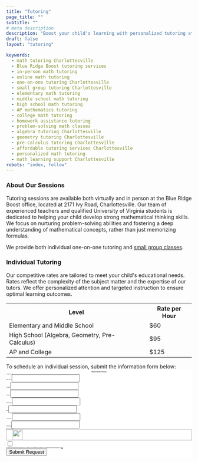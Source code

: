 ```yaml
---
title: "Tutoring"
page_title: ""
subtitle: ""
# meta description
description: "Boost your child's learning with personalized tutoring at Blue Ridge Boost in Charlottesville, VA! Offering one-on-one and small group sessions in math, coding, and robotics for all levels. Virtual and in-person options available. Enroll now!"
draft: false
layout: "tutoring"

keywords:
  - math tutoring Charlottesville
  - Blue Ridge Boost tutoring services
  - in-person math tutoring
  - online math tutoring
  - one-on-one tutoring Charlottesville
  - small group tutoring Charlottesville
  - elementary math tutoring
  - middle school math tutoring
  - high school math tutoring
  - AP mathematics tutoring
  - college math tutoring
  - homework assistance tutoring
  - problem-solving math classes
  - algebra tutoring Charlottesville
  - geometry tutoring Charlottesville
  - pre-calculus tutoring Charlottesville
  - affordable tutoring services Charlottesville
  - personalized math tutoring
  - math learning support Charlottesville
robots: "index, follow"
---
```


<div class="container">
    <h3>About Our Sessions</h3>
    <p>Tutoring sessions are available both virtually and in person at the Blue Ridge Boost office, 
        located at 2171 Ivy Road, Charlottesville. Our team of experienced teachers and qualified 
        University of Virginia students is dedicated to helping your child develop strong mathematical 
        thinking skills. We focus on nurturing problem-solving abilities and fostering a deep understanding 
        of mathematical concepts, rather than just memorizing formulas.</p>
    <p>
    We provide both individual one-on-one tutoring and <a href="#group-classes">small group classes</a>.
    </p>
    <h3>Individual Tutoring</h3>
    <p>Our competitive rates are tailored to meet your child's educational needs. Rates reflect the complexity 
        of the subject matter and the expertise of our tutors. We offer personalized attention and targeted 
        instruction to ensure optimal learning outcomes.</p>
    <table class="pricing-table">
        <tr>
            <th>Level</th>
            <th>Rate per Hour</th>
        </tr>
        <tr>
            <td data-label="Level">Elementary and Middle School</td>
            <td data-label="Rate per Hour">$60</td>
        </tr>
        <tr>
            <td data-label="Level">High School (Algebra, Geometry, Pre-Calculus)&nbsp;&nbsp;</td>
            <td data-label="Rate per Hour">$95</td>
        </tr>
        <tr>
            <td data-label="Level">AP and College</td>
            <td data-label="Rate per Hour">$125</td>
        </tr>
    </table>
    To schedule an individual session, submit the information form below:
    <div style="font-size: +2; display: flex; justify-content: center;">
    <div id="mc_embed_shell">
        <link href="//cdn-images.mailchimp.com/embedcode/classic-061523.css" rel="stylesheet" type="text/css">
        <style type="text/css">
            #mc_embed_signup{background:#fff; false;clear:left; font:Helvetica,Arial,sans-serif; width: 600px;}
            /* Add your own Mailchimp form style overrides in your site stylesheet or in this style block.
              We recommend moving this block and the preceding CSS link to the HEAD of your HTML file. */   
        </style>
    </div>
    <div id="mc_embed_shell">
        <link href="//cdn-images.mailchimp.com/embedcode/classic-061523.css" rel="stylesheet" type="text/css">
        <style type="text/css">
          #mc_embed_signup{background:#fff; false;clear:left; font:Helvetica,Arial,sans-serif; width: 600px;}
        /* Add your own Mailchimp form style overrides in your site stylesheet or in this style block.
           We recommend moving this block and the preceding CSS link to the HEAD of your HTML file. */
        </style>
    </div>
    <div id="mc_embed_signup">
        <form action="https://blueridgeboost.us18.list-manage.com/subscribe/post?u=a3e5cd8bfd87915fee9250407&amp;id=5ed4f8f1b7&amp;f_id=00b4c6e0f0" method="post" id="mc-embedded-subscribe-form" name="mc-embedded-subscribe-form" class="validate" target="_blank">
            <div id="mc_embed_signup_scroll"><center><h2>Request Individual Tutoring</h2></center>
                <div class="indicates-required"><span class="asterisk">*</span> indicates required</div>
                <div class="mc-field-group"><label for="mce-EMAIL">Email Address <span class="asterisk">*</span></label><input type="email" name="EMAIL" class="required email" id="mce-EMAIL" required="" value=""></div><div class="mc-field-group"><label for="mce-FNAME">First Name </label><input type="text" name="FNAME" class=" text" id="mce-FNAME" value=""></div><div class="mc-field-group"><label for="mce-LNAME">Last Name </label><input type="text" name="LNAME" class=" text" id="mce-LNAME" value=""></div><div class="mc-field-group"><label for="mce-MMERGE10">Student's Name </label><input type="text" name="MMERGE10" class=" text" id="mce-MMERGE10" value=""></div><div class="mc-field-group"><label for="mce-MMERGE9">Grade </label><input type="number" name="MMERGE9" class=" number" id="mce-MMERGE9" value=""></div><div class="mc-field-group"><label for="mce-MMERGE7">Tutoring Subject </label><input type="text" name="MMERGE7" class=" text" id="mce-MMERGE7" value=""></div><div class="mc-field-group"><label for="mce-MMERGE8">Tutoring Goals </label><input type="text" name="MMERGE8" class=" text" id="mce-MMERGE8" value=""></div>
                <div class="mc-field-group"><label for="mce-SMSPHONE">SMS Phone Number </label><div class="" style="display: flex; border: 1px solid rgb(171, 176, 178);"><div style="display: flex;"><span style="padding-left: 16px; padding-right: 4px; align-self: center;"><div style="display: flex; align-content: flex-start; align-items: center; gap: 10px;"><img src="https://digitalasset.intuit.com/render/content/dam/intuit/mc-fe/en_us/images/forms-landing-pages/smsphone/flag-us.svg" alt="Country Code" width="28" height="28"></div></span></div><input type="text" name="SMSPHONE" class="REQ_CSS" id="mce-SMSPHONE" value="" style="border: none;"></div><div class="mc-sms-phone-group"><div><input type="checkbox" name="mc-SMSPHONE-ack" id="mc-SMSPHONE-ack" value="true"></div><div class="small-meta">By providing your phone number and checking the box, you agree to receive notifications and customer service communications from Blue Ridge Boost. See <a href="http://eepurl.com/iQSA6k" target="_blank">Terms</a>.</div></div></div>
            <div id="mce-responses" class="clear">
                <div class="response" id="mce-error-response" style="display: none;"></div>
                <div class="response" id="mce-success-response" style="display: none;"></div>
            </div><div aria-hidden="true" style="position: absolute; left: -5000px;"><input type="text" name="b_a3e5cd8bfd87915fee9250407_5ed4f8f1b7" tabindex="-1" value=""></div><div class="clear"><input type="submit" name="subscribe" id="mc-embedded-subscribe" class="button" value="Submit Request"></div>
        </div>
    </form>
    </div>
<script type="text/javascript" src="//s3.amazonaws.com/downloads.mailchimp.com/js/mc-validate.js"></script><script type="text/javascript">(function($) {window.fnames = new Array(); window.ftypes = new Array();fnames[0]='EMAIL';ftypes[0]='email';fnames[1]='FNAME';ftypes[1]='text';fnames[2]='LNAME';ftypes[2]='text';fnames[10]='MMERGE10';ftypes[10]='text';fnames[9]='MMERGE9';ftypes[9]='number';fnames[7]='MMERGE7';ftypes[7]='text';fnames[8]='MMERGE8';ftypes[8]='text';fnames[6]='SMSPHONE';ftypes[6]='smsphone';fnames[4]='MMERGE4';ftypes[4]='text';fnames[3]='MMERGE3';ftypes[3]='dropdown';fnames[5]='MMERGE5';ftypes[5]='number';}(jQuery));var $mcj = jQuery.noConflict(true);</script></div>
</div>
</div>
